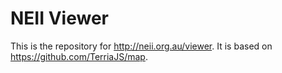 NEII Viewer
==========

This is the repository for http://neii.org.au/viewer. It is based on https://github.com/TerriaJS/map.